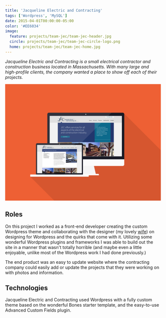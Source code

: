 ```yaml
---
title: 'Jacqueline Electric and Contracting'
tags: ['Wordpress', 'MySQL']
date: 2015-04-01T00:00:00-05:00
color: '#EE6034'
image:
  feature: projects/team-jec/team-jec-header.jpg
  circle: projects/team-jec/team-jec-circle-logo.png
  home: projects/team-jec/team-jec-home.jpg
---
```


_Jacqueline Electric and Contracting is a small electrical contractor and construction business located in Massachusetts. With many large and high-profile clients, the company wanted a place to show off each of their projects._

![Jacqueline Electric and Consulting](../../images/projects/team-jec/team-jec-screens.png)

## Roles

On this project I worked as a front-end developer creating the custom Wordpress theme and collaborating with the designer (my lovely [wife](http://www.cvarrieur.com/)) on designing for Wordpress and the quirks that come with it. Utilizing some wonderful Wordpress plugins and frameworks I was able to build out the site in a manner that wasn't totally horrible (and maybe even a little enjoyable, unlike most of the Wordpress work I had done previously.)

The end product was an easy to update website where the contracting company could easily add or update the projects that they were working on with photos and information.

## Technologies

Jacqueline Electric and Contracting used Wordpress with a fully custom theme based on the wonderful Bones starter template, and the easy-to-use Advanced Custom Fields plugin.
